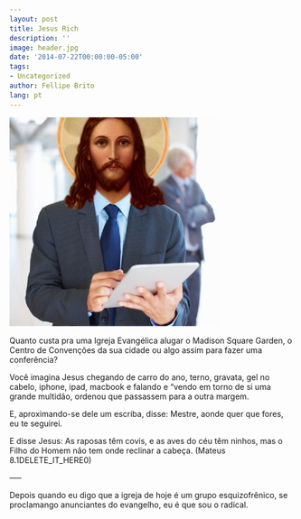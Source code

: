 ```yaml
---
layout: post
title: Jesus Rich
description: ''
image: header.jpg
date: '2014-07-22T00:00:00-05:00'
tags:
- Uncategorized
author: Fellipe Brito
lang: pt
---
```


[![Christ.In_.A.Suit_](/img/posts/2014/07/Christ.In_.A.Suit_.jpg)](/img/posts/2014/07/Christ.In_.A.Suit_.jpg)

Quanto custa pra uma Igreja Evangélica alugar o Madison Square Garden, o
Centro de Convenções da sua cidade ou algo assim para fazer uma conferência?

Você imagina Jesus chegando de carro do ano, terno, gravata, gel no cabelo,
iphone, ipad, macbook e falando e “vendo em torno de si uma grande multidão,
ordenou que passassem para a outra margem.

E, aproximando-se dele um escriba, disse: Mestre, aonde quer que fores, eu te
seguirei.

E disse Jesus: As raposas têm covis, e as aves do céu têm ninhos, mas o Filho
do Homem não tem onde reclinar a cabeça. (Mateus 8.1DELETE_IT_HERE0)

—–

Depois quando eu digo que a igreja de hoje é um grupo esquizofrênico, se
proclamango anunciantes do evangelho, eu é que sou o radical.

